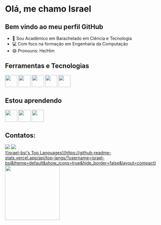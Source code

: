 # Olá, me chamo Israel
## Bem vindo ao meu perfil GitHub

- 📗 Sou Acadêmico em Barachelado em Ciência e Tecnologia
- 💻 Com foco na formação em Engenharia da Computação
- 😄 Pronouns: He/Him

## Ferramentas e Tecnologias

<img src="https://cdn.jsdelivr.net/gh/devicons/devicon/icons/csharp/csharp-original.svg" width="40" height="40"/> <img src="https://cdn.jsdelivr.net/gh/devicons/devicon/icons/visualstudio/visualstudio-plain.svg" width="40" height="40"/> <img src="https://cdn.jsdelivr.net/gh/devicons/devicon/icons/github/github-original.svg" width="40" height="40"/> <img src="https://cdn.jsdelivr.net/gh/devicons/devicon/icons/vscode/vscode-original.svg" width="40" height="40"/> <img src="https://cdn.jsdelivr.net/gh/devicons/devicon/icons/mysql/mysql-original-wordmark.svg" width="40" height="40"/>

## Estou aprendendo

<img src="https://cdn.jsdelivr.net/gh/devicons/devicon/icons/java/java-original.svg" width="40" height="40" /> <img src="https://cdn.jsdelivr.net/gh/devicons/devicon/icons/postgresql/postgresql-original-wordmark.svg" width="40" height="40" /> <img src="https://cdn.jsdelivr.net/gh/devicons/devicon/icons/intellij/intellij-original.svg" width="40" height="40"/>          
          
## Contatos:

<div>
<a href="https://instagram.com/israel.bsi" target="_blank"><img src="https://img.shields.io/badge/-Instagram-%23E4405F?style=for-the-badge&logo=instagram&logoColor=white" target="_blank"></a>
<a href="https://www.linkedin.com/in/israelbsilva" target="_blank"><img src="https://img.shields.io/badge/-LinkedIn-%230077B5?style=for-the-badge&logo=linkedin&logoColor=white" target="_blank"></a>   
</div>

<div>
<a href="https://github.com/israel-bsi">
![israel-bsi's Top Languages](https://github-readme-stats.vercel.app/api/top-langs/?username=israel-bsi&theme=default&show_icons=true&hide_border=false&layout=compact)          
<img height="180em" src="https://github-readme-stats.vercel.app/api?username=israel-bsi&show_icons=true&theme=dracula&include_all_commits=true&count_private=true"/>
</div>
